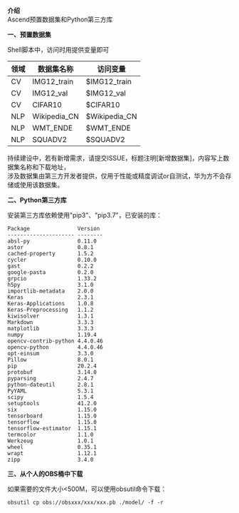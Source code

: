  **介绍**  
Ascend预置数据集和Python第三方库

 **一、预置数据集** 

Shell脚本中，访问时用提供变量即可

| 领域  | 数据集名称        | 访问变量            |
|-----|--------------|---------------|
| CV  | IMG12_train | $IMG12_train |
| CV  | IMG12_val | $IMG12_val |
| CV  | CIFAR10      | $CIFAR10      |
| NLP | Wikipedia_CN | $Wikipedia_CN |
| NLP | WMT_ENDE     | $WMT_ENDE      |
| NLP | SQUADV2      | $SQUADV2       |

持续建设中，若有新增需求，请提交ISSUE，标题注明[新增数据集]，内容写上数据集名称和下载地址，\
涉及数据集由第三方开发者提供，仅用于性能或精度调试or自测试，华为方不会存储或使用该数据集。

 **二、Python第三方库** 

安装第三方库依赖使用"pip3"、"pip3.7"，已安装的库：
```
Package               Version
--------------------- --------
absl-py               0.11.0
astor                 0.8.1
cached-property       1.5.2
cycler                0.10.0
gast                  0.2.2
google-pasta          0.2.0
grpcio                1.33.2
h5py                  3.1.0
importlib-metadata    2.0.0
Keras                 2.3.1
Keras-Applications    1.0.8
Keras-Preprocessing   1.1.2
kiwisolver            1.3.1
Markdown              3.3.3
matplotlib            3.3.3
numpy                 1.19.4
opencv-contrib-python 4.4.0.46
opencv-python         4.4.0.46
opt-einsum            3.3.0
Pillow                8.0.1
pip                   20.2.4
protobuf              3.14.0
pyparsing             2.4.7
python-dateutil       2.8.1
PyYAML                5.3.1
scipy                 1.5.4
setuptools            41.2.0
six                   1.15.0
tensorboard           1.15.0
tensorflow            1.15.0
tensorflow-estimator  1.15.1
termcolor             1.1.0
Werkzeug              1.0.1
wheel                 0.35.1
wrapt                 1.12.1
zipp                  3.4.0
```
 **三、从个人的OBS桶中下载**

如果需要的文件大小<500M，可以使用obsutil命令下载：
```
obsutil cp obs://obsxxx/xxx/xxx.pb ./model/ -f -r
``` 
